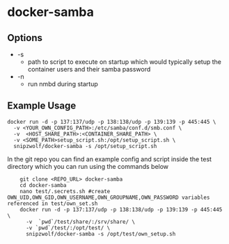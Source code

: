 # docker-samba

## Options

* -s
	* path to script to execute on startup which would typically setup the container users and their samba password
* -n
	* run nmbd during startup

## Example Usage

```
docker run -d -p 137:137/udp -p 138:138/udp -p 139:139 -p 445:445 \
  -v <YOUR_OWN_CONFIG_PATH>:/etc/samba/conf.d/smb.conf \
  -v  <HOST_SHARE_PATH>:<CONTAINER_SHARE_PATH> \
  -v <SOME_PATH>setup_script.sh:/opt/setup_script.sh \
  snipzwolf/docker-samba -s /opt/setup_script.sh
```

In the git repo you can find an example config and script inside the test directory
which you can run using the commands below

```
	git clone <REPO_URL> docker-samba
	cd docker-samba
	nano test/.secrets.sh #create OWN_UID,OWN_GID,OWN_USERNAME,OWN_GROUPNAME,OWN_PASSWORD variables referenced in test/own_set.sh
	docker run -d -p 137:137/udp -p 138:138/udp -p 139:139 -p 445:445 \
	  -v  `pwd`/test/share/:/srv/share/ \
	  -v `pwd`/test/:/opt/test/ \
	  snipzwolf/docker-samba -s /opt/test/own_setup.sh
```
